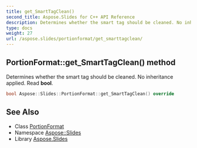 ```yaml
---
title: get_SmartTagClean()
second_title: Aspose.Slides for C++ API Reference
description: Determines whether the smart tag should be cleaned. No inheritance applied. Read bool.
type: docs
weight: 27
url: /aspose.slides/portionformat/get_smarttagclean/
---
```

## PortionFormat::get_SmartTagClean() method


Determines whether the smart tag should be cleaned. No inheritance applied. Read **bool**.

```cpp
bool Aspose::Slides::PortionFormat::get_SmartTagClean() override
```

## See Also

* Class [PortionFormat](../)
* Namespace [Aspose::Slides](../../)
* Library [Aspose.Slides](../../../)